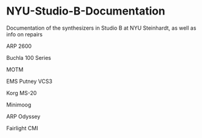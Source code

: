 # NYU-Studio-B-Documentation
Documentation of the synthesizers in Studio B at NYU Steinhardt, as well as info on repairs


ARP 2600


Buchla 100 Series 


MOTM


EMS Putney VCS3


Korg MS-20


Minimoog


ARP Odyssey


Fairlight CMI


